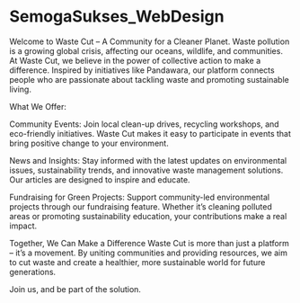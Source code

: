 # SemogaSukses_WebDesign

Welcome to Waste Cut – A Community for a Cleaner Planet.
Waste pollution is a growing global crisis, affecting our oceans, wildlife, and communities. At Waste Cut, we believe in the power of collective action to make a difference. Inspired by initiatives like Pandawara, our platform connects people who are passionate about tackling waste and promoting sustainable living.

What We Offer:

Community Events: Join local clean-up drives, recycling workshops, and eco-friendly initiatives. Waste Cut makes it easy to participate in events that bring positive change to your environment.

News and Insights: Stay informed with the latest updates on environmental issues, sustainability trends, and innovative waste management solutions. Our articles are designed to inspire and educate.

Fundraising for Green Projects: Support community-led environmental projects through our fundraising feature. Whether it’s cleaning polluted areas or promoting sustainability education, your contributions make a real impact.

Together, We Can Make a Difference
Waste Cut is more than just a platform – it’s a movement. By uniting communities and providing resources, we aim to cut waste and create a healthier, more sustainable world for future generations.

Join us, and be part of the solution.